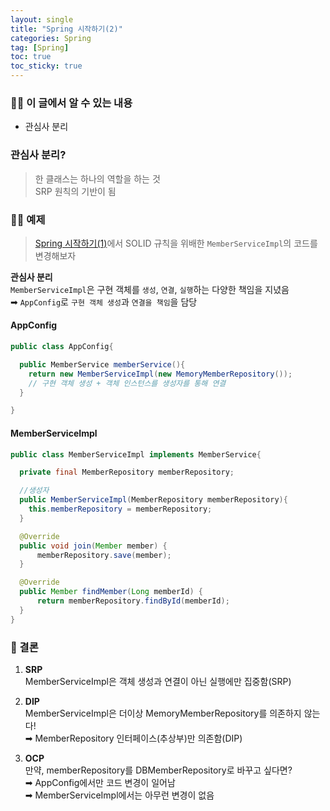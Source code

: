 ```yaml
---
layout: single
title: "Spring 시작하기(2)"
categories: Spring
tag: [Spring]
toc: true
toc_sticky: true
---
```


### 🏌️‍♂️ 이 글에서 알 수 있는 내용

- 관심사 분리

### 관심사 분리?

> 한 클래스는 하나의 역할을 하는 것  
> SRP 원칙의 기반이 됨

### 👩‍🎨 예제

> <a href="/spring/Spring-시작하기(1)">Spring 시작하기(1)</a>에서 SOLID 규칙을 위배한 `MemberServiceImpl`의 코드를 변경해보자

**관심사 분리**  
 `MemberServiceImpl`은 구현 객체를 `생성`, `연결`, `실행`하는 다양한 책임을 지녔음  
 ➡︎ `AppConfig`로 `구현 객체 생성`과 `연결을 책임`을 담당

#### AppConfig

```java
public class AppConfig{

  public MemberService memberService(){
    return new MemberServiceImpl(new MemoryMemberRepository());
    // 구현 객체 생성 + 객체 인스턴스를 생성자를 통해 연결
  }

}
```

#### MemberServiceImpl

```java
public class MemberServiceImpl implements MemberService{

  private final MemberRepository memberRepository;

  //생성자
  public MemberServiceImpl(MemberRepository memberRepository){
    this.memberRepository = memberRepository;
  }

  @Override
  public void join(Member member) {
      memberRepository.save(member);
  }

  @Override
  public Member findMember(Long memberId) {
      return memberRepository.findById(memberId);
  }
}
```

### 📍 결론

1. **SRP**  
   MemberServiceImpl은 객체 생성과 연결이 아닌 실행에만 집중함(SRP)

2. **DIP**  
   MemberServiceImpl은 더이상 MemoryMemberRepository를 의존하지 않는다!  
    ➡︎ MemberRepository 인터페이스(추상부)만 의존함(DIP)
3. **OCP**  
   만약, memberRepository를 DBMemberRepository로 바꾸고 싶다면?  
   ➡︎ AppConfig에서만 코드 변경이 일어남  
   ➡︎ MemberServiceImpl에서는 아무런 변경이 없음
